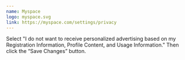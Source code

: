```yaml
---
name: Myspace
logo: myspace.svg
link: https://myspace.com/settings/privacy
---
```

Select "I do not want to receive personalized advertising based on my Registration Information, Profile Content, and Usage Information." Then click the “Save Changes” button.
